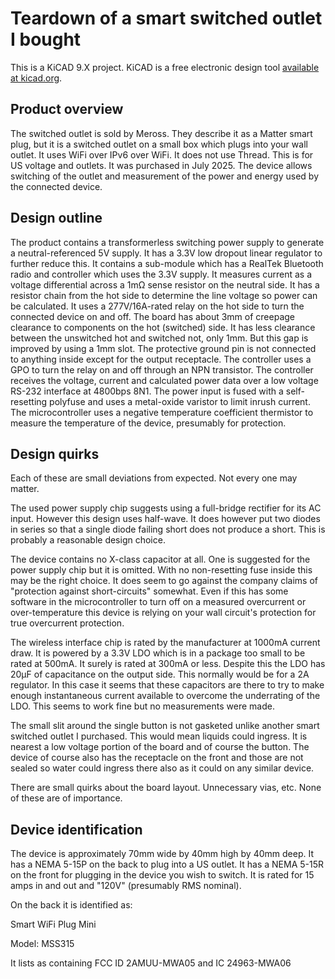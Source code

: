 # Teardown of a smart switched outlet I bought

This is a KiCAD 9.X project. KiCAD is a free electronic design tool [available at kicad.org](https://kicad.org/).

## Product overview
The switched outlet is sold by Meross.
They describe it as a Matter smart plug, but it is a switched outlet on a small box which plugs into your wall outlet.
It uses WiFi over IPv6 over WiFi. It does not use Thread.
This is for US voltage and outlets. It was purchased in July 2025.
The device allows switching of the outlet and measurement of the power and energy used by the connected device.

## Design outline
The product contains a transformerless switching power supply to generate a neutral-referenced
5V supply. It has a 3.3V low dropout linear regulator to further reduce this.
It contains a sub-module which has a RealTek Bluetooth radio
and controller which uses the 3.3V supply.
It measures current as a voltage differential across a 1mΩ sense resistor on the neutral side.
It has a resistor chain from the hot side to determine the line voltage so power can be calculated.
It uses a 277V/16A-rated relay on the hot side to turn the connected device on and off.
The board has about 3mm of creepage clearance to components on the hot (switched) side.
It has less clearance between the unswitched hot and switched not, only 1mm. But this gap
is improved by using a 1mm slot.
The protective ground pin is not connected to anything inside except for the output receptacle.
The controller uses a GPO to turn the relay on and off through an NPN transistor.
The controller receives the voltage, current and calculated power data over a low voltage
RS-232 interface at 4800bps 8N1.
The power input is fused with a self-resetting polyfuse and uses a metal-oxide varistor to limit
inrush current.
The microcontroller uses a negative temperature coefficient thermistor to measure the temperature
of the device, presumably for protection.

## Design quirks

Each of these are small deviations from expected. Not every one may matter.

The used power supply chip suggests using a full-bridge rectifier for its AC input.
However this design uses half-wave. It does however put two diodes in series so that
a single diode failing short does not produce a short. This is probably a reasonable design
choice.

The device contains no X-class capacitor at all. One is suggested for the power supply chip
but it is omitted. With no non-resetting fuse inside this may be the right choice. It does
seem to go against the company claims of "protection against short-circuits" somewhat.
Even if this has some software in the microcontroller to turn off on a measured overcurrent
or over-temperature this device is relying on your wall circuit's protection
for true overcurrent protection.

The wireless interface chip is rated by the manufacturer at 1000mA current draw. It is
powered by a 3.3V LDO which is in a package too small to be rated at 500mA. It surely
is rated at 300mA or less. Despite this the LDO has 20µF of capacitance on the output
side. This normally would be for a 2A regulator. In this case it seems that these
capacitors are there to try to make enough instantaneous current available to overcome
the underrating of the LDO. This seems to work fine but no measurements were made.

The small slit around the single button is not gasketed unlike another smart switched
outlet I purchased. This would mean liquids could ingress. It is nearest a low voltage
portion of the board and of course the button. The device of course also has the
receptacle on the front and those are not sealed so water could ingress there also
as it could on any similar device.

There are small quirks about the board layout. Unnecessary vias, etc. None of these
are of importance.

## Device identification
The device is approximately 70mm wide by 40mm high by 40mm deep.
It has a NEMA 5-15P on the back to plug into a US outlet. It has
a NEMA 5-15R on the front for plugging in the device you wish to switch.
It is rated for 15 amps in and out and "120V" (presumably RMS nominal).

On the back it is identified as:

Smart WiFi Plug Mini

Model: MSS315

It lists as containing FCC ID 2AMUU-MWA05 and IC 24963-MWA06

